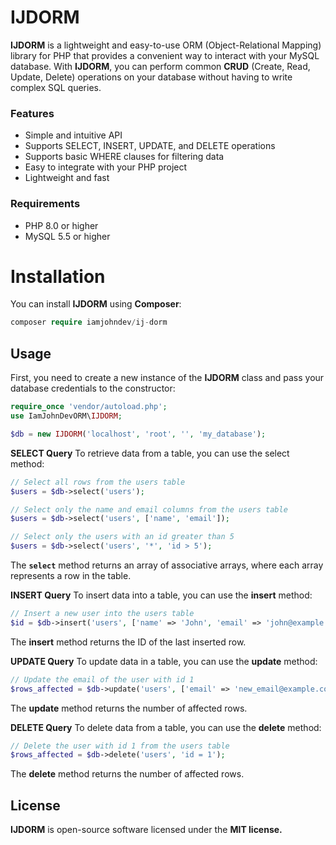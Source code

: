 # IJDORM
**IJDORM** is a lightweight and easy-to-use ORM (Object-Relational Mapping) library for PHP that provides a convenient way to interact with your MySQL database. With **IJDORM**, you can perform common **CRUD** (Create, Read, Update, Delete) operations on your database without having to write complex SQL queries.

### Features
- Simple and intuitive API
- Supports SELECT, INSERT, UPDATE, and DELETE operations
- Supports basic WHERE clauses for filtering data
- Easy to integrate with your PHP project
- Lightweight and fast

### Requirements
- PHP 8.0 or higher
- MySQL 5.5 or higher

# Installation
You can install **IJDORM** using **Composer**:
```php
composer require iamjohndev/ij-dorm
```
## Usage
First, you need to create a new instance of the **IJDORM** class and pass your database credentials to the constructor:

```php
require_once 'vendor/autoload.php';
use IamJohnDevORM\IJDORM;

$db = new IJDORM('localhost', 'root', '', 'my_database');
```
**SELECT Query**
To retrieve data from a table, you can use the select method:
```php
// Select all rows from the users table
$users = $db->select('users');

// Select only the name and email columns from the users table
$users = $db->select('users', ['name', 'email']);

// Select only the users with an id greater than 5
$users = $db->select('users', '*', 'id > 5');

```

The **`select`** method returns an array of associative arrays, where each array represents a row in the table.

**INSERT Query**
To insert data into a table, you can use the **insert** method:
```php
// Insert a new user into the users table
$id = $db->insert('users', ['name' => 'John', 'email' => 'john@example.com']);

```
The **insert** method returns the ID of the last inserted row.

**UPDATE Query**
To update data in a table, you can use the **update** method:
```php
// Update the email of the user with id 1
$rows_affected = $db->update('users', ['email' => 'new_email@example.com'], 'id = 1');

```

The **update** method returns the number of affected rows.

**DELETE Query**
To delete data from a table, you can use the **delete** method:
```php
// Delete the user with id 1 from the users table
$rows_affected = $db->delete('users', 'id = 1');

```

The **delete** method returns the number of affected rows.

## License
**IJDORM** is open-source software licensed under the **MIT license.**


